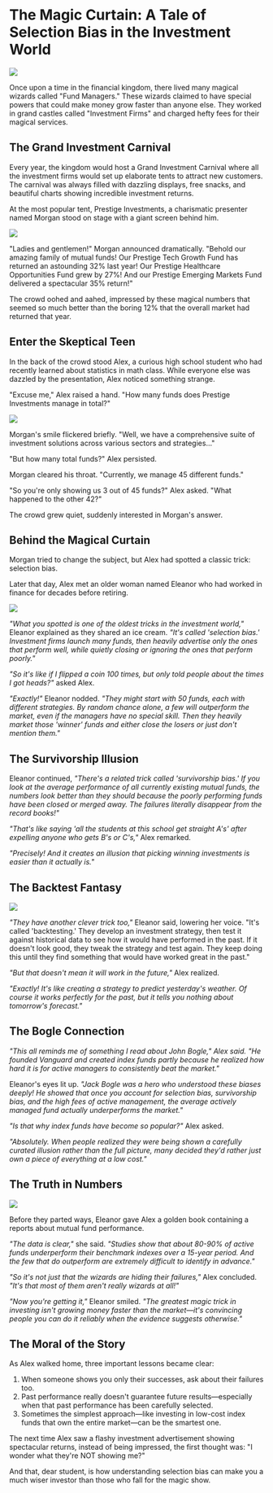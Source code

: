 # The Magic Curtain: A Tale of Selection Bias in the Investment World

![](./wizzards-at-castle.png)

Once upon a time in the financial kingdom, there lived many magical wizards called "Fund Managers." These wizards claimed to have special powers that could make money grow faster than anyone else. They worked in grand castles called "Investment Firms" and charged hefty fees for their magical services.

## The Grand Investment Carnival

Every year, the kingdom would host a Grand Investment Carnival where all the investment firms would set up elaborate tents to attract new customers. The carnival was always filled with dazzling displays, free snacks, and beautiful charts showing incredible investment returns.

At the most popular tent, Prestige Investments, a charismatic presenter named Morgan stood on stage with a giant screen behind him.

![](morgan-on-stage.png)

"Ladies and gentlemen!" Morgan announced dramatically. "Behold our amazing family of mutual funds! Our Prestige Tech Growth Fund has returned an astounding 32% last year! Our Prestige Healthcare Opportunities Fund grew by 27%! And our Prestige Emerging Markets Fund delivered a spectacular 35% return!"

The crowd oohed and aahed, impressed by these magical numbers that seemed so much better than the boring 12% that the overall market had returned that year.

## Enter the Skeptical Teen

In the back of the crowd stood Alex, a curious high school student who had recently learned about statistics in math class. While everyone else was dazzled by the presentation, Alex noticed something strange.

"Excuse me," Alex raised a hand. "How many funds does Prestige Investments manage in total?"

![](how-many-funds.png)

Morgan's smile flickered briefly. "Well, we have a comprehensive suite of investment solutions across various sectors and strategies..."

"But how many total funds?" Alex persisted.

Morgan cleared his throat. "Currently, we manage 45 different funds."

"So you're only showing us 3 out of 45 funds?" Alex asked. "What happened to the other 42?"

The crowd grew quiet, suddenly interested in Morgan's answer.

## Behind the Magical Curtain

Morgan tried to change the subject, but Alex had spotted a classic trick: selection bias.

Later that day, Alex met an older woman named Eleanor who had worked in finance for decades before retiring.

![](./selection-bias-eleanor.png)

*"What you spotted is one of the oldest tricks in the investment world,"* Eleanor explained as they shared an ice cream. *"It's called 'selection bias.' Investment firms launch many funds, then heavily advertise only the ones that perform well, while quietly closing or ignoring the ones that perform poorly."*

*"So it's like if I flipped a coin 100 times, but only told people about the times I got heads?"* asked Alex.

*"Exactly!"* Eleanor nodded. *"They might start with 50 funds, each with different strategies. By random chance alone, a few will outperform the market, even if the managers have no special skill. Then they heavily market those 'winner' funds and either close the losers or just don't mention them."*

## The Survivorship Illusion

Eleanor continued, *"There's a related trick called 'survivorship bias.' If you look at the average performance of all currently existing mutual funds, the numbers look better than they should because the poorly performing funds have been closed or merged away. The failures literally disappear from the record books!"*

*"That's like saying 'all the students at this school get straight A's' after expelling anyone who gets B's or C's,"* Alex remarked.

*"Precisely! And it creates an illusion that picking winning investments is easier than it actually is."*

## The Backtest Fantasy

![](backtesting.png)

*"They have another clever trick too,"* Eleanor said, lowering her voice. "It's called 'backtesting.' They develop an investment strategy, then test it against historical data to see how it would have performed in the past. If it doesn't look good, they tweak the strategy and test again. They keep doing this until they find something that would have worked great in the past."

*"But that doesn't mean it will work in the future,"* Alex realized.

*"Exactly! It's like creating a strategy to predict yesterday's weather. Of course it works perfectly for the past, but it tells you nothing about tomorrow's forecast."*

## The Bogle Connection

*"This all reminds me of something I read about John Bogle," Alex said. "He founded Vanguard and created index funds partly because he realized how hard it is for active managers to consistently beat the market."*

Eleanor's eyes lit up. *"Jack Bogle was a hero who understood these biases deeply! He showed that once you account for selection bias, survivorship bias, and the high fees of active management, the average actively managed fund actually underperforms the market."*

*"Is that why index funds have become so popular?"* Alex asked.

*"Absolutely. When people realized they were being shown a carefully curated illusion rather than the full picture, many decided they'd rather just own a piece of everything at a low cost."*

## The Truth in Numbers

![](./book-handoff.png)

Before they parted ways, Eleanor gave Alex a golden book containing a reports about mutual fund performance.

*"The data is clear,"* she said. *"Studies show that about 80-90% of active funds underperform their benchmark indexes over a 15-year period. And the few that do outperform are extremely difficult to identify in advance."*

*"So it's not just that the wizards are hiding their failures,"* Alex concluded. *"It's that most of them aren't really wizards at all!"*

*"Now you're getting it,"* Eleanor smiled. *"The greatest magic trick in investing isn't growing money faster than the market—it's convincing people you can do it reliably when the evidence suggests otherwise."*

## The Moral of the Story

As Alex walked home, three important lessons became clear:

1. When someone shows you only their successes, ask about their failures too.
2. Past performance really doesn't guarantee future results—especially when that past performance has been carefully selected.
3. Sometimes the simplest approach—like investing in low-cost index funds that own the entire market—can be the smartest one.

The next time Alex saw a flashy investment advertisement showing spectacular returns, instead of being impressed, the first thought was: "I wonder what they're NOT showing me?"

And that, dear student, is how understanding selection bias can make you a much wiser investor than those who fall for the magic show.